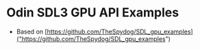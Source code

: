 # Odin SDL3 GPU API Examples

- Based on [https://github.com/TheSpydog/SDL_gpu_examples]("https://github.com/TheSpydog/SDL_gpu_examples")
